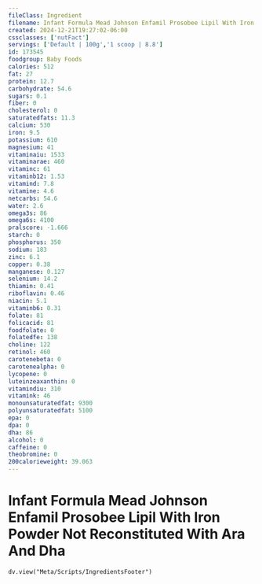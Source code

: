 ```yaml
---
fileClass: Ingredient
filename: Infant Formula Mead Johnson Enfamil Prosobee Lipil With Iron Powder Not Reconstituted With Ara And Dha
created: 2024-12-21T19:27:02-06:00
cssclasses: ['nutFact']
servings: ['Default | 100g','1 scoop | 8.8']
id: 173545
foodgroup: Baby Foods
calories: 512
fat: 27
protein: 12.7
carbohydrate: 54.6
sugars: 0.1
fiber: 0
cholesterol: 0
saturatedfats: 11.3
calcium: 530
iron: 9.5
potassium: 610
magnesium: 41
vitaminaiu: 1533
vitaminarae: 460
vitaminc: 61
vitaminb12: 1.53
vitamind: 7.8
vitamine: 4.6
netcarbs: 54.6
water: 2.6
omega3s: 86
omega6s: 4100
pralscore: -1.666
starch: 0
phosphorus: 350
sodium: 183
zinc: 6.1
copper: 0.38
manganese: 0.127
selenium: 14.2
thiamin: 0.41
riboflavin: 0.46
niacin: 5.1
vitaminb6: 0.31
folate: 81
folicacid: 81
foodfolate: 0
folatedfe: 138
choline: 122
retinol: 460
carotenebeta: 0
carotenealpha: 0
lycopene: 0
luteinzeaxanthin: 0
vitamindiu: 310
vitamink: 46
monounsaturatedfat: 9300
polyunsaturatedfat: 5100
epa: 0
dpa: 0
dha: 86
alcohol: 0
caffeine: 0
theobromine: 0
200calorieweight: 39.063
---
```


# Infant Formula Mead Johnson Enfamil Prosobee Lipil With Iron Powder Not Reconstituted With Ara And Dha

```dataviewjs
dv.view("Meta/Scripts/IngredientsFooter")
```